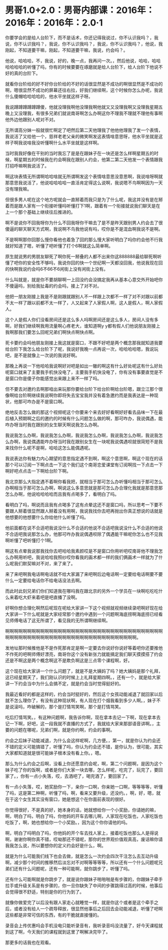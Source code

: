 # 男哥1.0+2.0：男哥内部课：2016年：2016年：2016年：2.0·1

你要学会的是给人台阶下，而不是话术，你还记得我说过，你不认识我吗？，我说，你不认识我吗？，我说，你不认识我吗？，我说，你不认识我吗？，他说，我刚起，不知道要干嘛，刚起，不知道要干嘛，我说，约会吗？。

他说，哈哈哈，不，我说，好的，晚一点，我再问一次。，然后他说，哈哈，哈哈哈哈哈哈的听懂了吗，你有的时候要要在琢磨就是给人台阶下，给人台阶下他说不好的真的台阶下。

就看你台阶给的好不好你台阶给的不好的话很显然是不成功的啊很显然是不成功的啊，嗯很显然不成功的屏幕还往右拉，好我们继续啊，这个时候你怎么办呢，我说什么傻帽哈哈哈哈的，他水平坐就这样子呀。

我说蹲蹲蹲蹲蹲蹲傻，他就没理我啊他没理我啊他就又又没理我啊又没理我星期五晚上又没理我，有很多兄弟们就说南哥啊怎么办啊这你不理我不理就不理他有事啊他外边他跟别人呢对不对。

无所谓高分妹一般就很忙啊定了吧然后第二天他理我了他他他理我了发一个表情，我说活了又给他一个，慈祥老老父亲的微笑啊发这表情啥意思呀，他水平坐就是这样子啊我说啥我没听懂啊什么水平坐就是这样啊。

当时我我好像在干别的当时我忘了是是在跟妹子在一块还是怎么样啊星期五的时候，啊星期五的时候我在约会啊我在跟别人约会，他第二第二天他发一个表情跟我打招呼嘛啊我说活了。

啊这块表情无所谓啊哈哈啥就无所谓啊发这个表情啥意思没意思啊，我说啥呀啊就那意思我说活了，他说哈哈哈哈一直活肯定得这么说啊，我说嗯不鸟啊啊因为一天没有理我嘛。

但很多男人呢在这个地方呢就会一直掰着而我只是为了什么呢，我这并没有是在掰着而是跟人家有一个衔接听懂吗听懂打下1啊，跟着有一个衔接就说我们聊天是在上一个那个基础上继续往后推进的。

啊不是说你不回我呀你为什么不回我呀你干嘛去了是不是昨天跟别男人约会去了很傻逼的聊天聊天方式啊，我说啊不鸟我他说有吗，哎你是不是混血啊我说不是啊。

不是啊啊那你回那么慢你看他也着急了回的那么慢大家听明白了吗你约会他不行我就好知道了嗯，听懂了吧听懂了打个6啊就这么简单啊。

原生就说男的男朋友聊死了啊你死一掰叠的人都不出来你这888888最给聊死啊听懂了吧你的安全性不够吗，我说你回的快一个世纪啊一天都没回我，他说我现在回的快啊我说约会吗6不66不6闲街上没有闲街上没有。

什么叫就是，就是你不要胡聊啊一上回没约会没搞定我再从基本心意交外开始吧你不傻逼吗，别给我扯毒的约会吗，接上了对不对。

他把一朋友刚接上我是不是刚跟就跟别人不一样跟上次都不一样了对不对跟以前都不太一样了跟以前都不太一样了，人又起来了人家假人啊，这人是假人，啊人家假人。

这个人是假人你们没看房间还是这么多人吗啊房间还是这么多人，房间人没有多啊，好我们继续啊我用流量啊心疼老大，谁知道啊y y都有假人们他说朋友刚接上我啊那我们要怎么回呢兄弟们啊快点啊快点啊。

死卡要约会吗他朋友刚接上我这就是窗口，不跟不好吧是两个概念那我就知道我要给台阶下我怎么给台阶下了呢，我说好我晚一点再说一次，哈哈哈哈嗯，我说玩吧，是不是就像上一次说的我说好啊。

那晚上再说一下他哈哈我说啊好对吧是如出一辙的啊这有什么好处呢这有什么好处呢窗口就来了主要我手机快没电了，主要我手机快没电了，你有没有事要直觉是不是窗口你是傻子你能感觉出来跟上来不一样了吗。

但不要去对邀约去啊那咱出来玩那你要给台阶下给台阶啊给台阶嗯，跟立江那个很像啊给台阶啊继续我说啊你即将失去宝宝我并没有着急邀约而是我表达是一种现状，他那可咋办是不是窗口啊。

绝地反击怎么做的那这个视频呢这个你要来个来去好好看啊好好看去品味一下在最后植入预期啊之后的邀约的时候有什么问题怎么做的啊，那可咋办，我说偶遇，能咋办呀当时我在跟别的女生聊天啊说我怎么办啊。

我说我怎么办啊，我说我怎么办啊，我说我怎么办啊，我说我怎么办啊，我说我怎么办啊，我说偶遇能咋办呀当时我在跟别女生在一块呢我说偶遇呗就很简短不是我来找你什么呢不是啊，哈哈这怎么能偶遇呢。

我说表达你有魅力内心期望的意思指定遇不到啊，啊这个意思啊，啊这个现在的话那个可以订阅一下啊点击一下这个我们这个南哥恋爱课堂有订阅啊找一下点击一下啊好吧点点击一下啊给台阶下啊。

我北京那么大指定遇不着啊你看我把，就相当于那可怎么办听懂吗相当于那可怎么办啊相当于那可怎么办啊，啊说这么多意思就是那可怎么办合理化我就是那意思那怎么办啊，他说哈哈哈哈而且我有点喝多了，看明白了吗。

看明白了吗，啊说而且我有点喝多了这有点晕这还不是窗口吗，所以思考一下要不要跟人掰着很显然跟人掰着没有用啊，我说我找你去吧再抛出你真正想说的话就是他想要的他想要什么你给他什么听懂了吗。

他前面都在说不合适吧我说没什么不合适的他说不合适吧我说没什么不合适的他说不合适吧我说那怎么办，他那可咋办我说偶遇呗除了偶遇能干嘛呢你怎么也不见我啊听懂了吧听懂打个1啊。

啊这有点晕我说那我找你去吧哈哈我素颜哎是不是窗口你用听吧哎南哥他不理我怎么办啊用听吧，我说哈哈我照纱哎你看我的画术都一样的我们俩画术一样就为了什么呢我们默契嘛对不对，来了来了。

来了来吧啊我电话啊电话就不给大家漏了来吧啊后边电话啊一定要给电话啊要不要什么一定要给电话你不给电话没法去啊。

而此时此刻兄弟们你们知道我在哪吗我在跟北京的另外一个学员在一块啊吃吃吃什么来着吃大虾来着吧是吧直播了没啊。

好啊你想合理化啊然后呢现在呢给大家讲一下这个视频就视频继续录吧啊好现在给大家讲一下什么呢就是大家经常那个邀约中遇到一个问题啊海底捞啊海底捞已经看见师傅电话了这无所谓了，看见我的无所谓啊继续啊。

啊啊啊啊啊啊啊啊啊啊啊啊啊啊啊啊啊啊啊啊啊啊啊啊啊啊啊啊啊啊啊啊啊啊啊啊啊啊啊啊啊啊啊啊啊啊啊啊啊啊啊啊啊啊啊啊啊啊啊啊啊啊啊啊啊啊。

发地址那时候推他是不是作死那肯定是啊一定要去你说好你说好等着吧你还要推他不作死的吧啊师傅好漂亮，南哥你这个没有新张力就能搞定我们聊天摸摸搭了约会还是不啊这是两个概念啊这不是欺负啊这是三点零个课程啊，好。

这个现在给大家讲一个什么问题了，就是不是大姨妈了吗？她大姨妈是那个礼拜，这已经星期天了，我们刚认识的时候上上礼拜星期四啊。，还有一个，就是给大家讲一下约会当中为什么会搞不定，就是约会当时觉得挺好的。

我最近看好的都是这样的，约会当时挺好的，然后这个女孩动能减退了就回家以后就不怎么理你了，有没有这种现状啊，有人现在打个烟我看到多少人啊。，妹子不是说滚吗，咋破解的，那个是打情骂笑啊，那个是打情骂笑。

吃后打情骂笑。，有这种问题啊，我告诉你啊，现在拿本去记一下啊，现在拿本去记一下啊，好吧，这一段我就不直播的方式了，我就给大家来那部语音讲啊。，主要的问题在哪呢，兄弟们啊，就是你约啊，约会的事啊。

约会之后妹子动能减退，为什么会这样呢啊，几方便。，第一，就是你认为约会还不错的定义可能搞错了，听懂了吗，你认为约会还不错，是你认为，很可能，其实大家都知道就是很可能妹子根本没有看上你。，嗯。

那么为什么约会之后啊，没看上你还愿意约会呢，啊，第二个问题啊，是因为这个妹子吃了你的饭啊，或者是你们大家一块去哪，怎么样呢，吃完了，玩完了，要回家了。，你有一点小失落，哎，去酒吧了，喝完酒了，要回家了。

有一点小失落，哎，她奖励你一下，亲你一口啊，你亲她一口啊，等等等等，听懂了吗，这是第二种啊，听懂了吗，啊，看来又要升级，还没约。，啊，好，嗯，就在于这个女生其实没有窗口，她是想这个在你面前表现的很好。

你觉得很好，不是真的好，她本身的话，她就想给你一个小奖励，你请她的嘛，啊，明白了吗，明白了吗，你他妈的开车去哪儿啊，人家现在吃饭也，人家吃饭也吃饭了，啊，她也想给你一个小奖励。，因为这个你你请他的吗。

啊，明白了吗明白了吗，你他妈的开个车去找人家上，接着吃饭也那么人是得说啊，谢谢你啊你真不错，哎呦那还不错呢，那你的世界观价值观真高，废话嘛你请我我怎么说，所以要想你的定义约会好是什么，啊。

就是为什么可能我们线下也会去做，就是怎么一次约会四次干注怎么去互动升级啊，减少那个时间的推移然后淡忘对不对啊等等等等，所以还有一个什么问题呢兄弟们还有什么问题呢，还有一种可能啊，就你跳步了，听懂了吗。

还有什么可能啊就是你跳步了，就是说你跟妹子啪啪啪是有步骤的，你跟妹子牵手拉手或升级关系是有步骤的，你一旦你缺失了中间的步骤跳得过高的时候，他事后会觉得很不舒适，特别是你的行为到了。

就像你做爱完了以后没有跟人家走心就睡觉一样，就是你这个或者是这个牵手之后，或者没有给人一个疏导释放，很显然他事后之后回去会动能减退，听懂了吧啊这些都是非常可信的东西，有的干脆就直接懂的。

录音会上传优惠吗会手机没电只能听录音有，我听录音吗没流量了，好今天课程就到这了啊，今天我们的课程就到这里了啊解决完毕了。

那更多的话我也在观看。